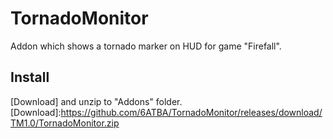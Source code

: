 # TornadoMonitor
Addon which shows a tornado marker on HUD for game "Firefall".

## Install
[Download] and unzip to "Addons" folder.
[Download]:https://github.com/6ATBA/TornadoMonitor/releases/download/TM1.0/TornadoMonitor.zip

